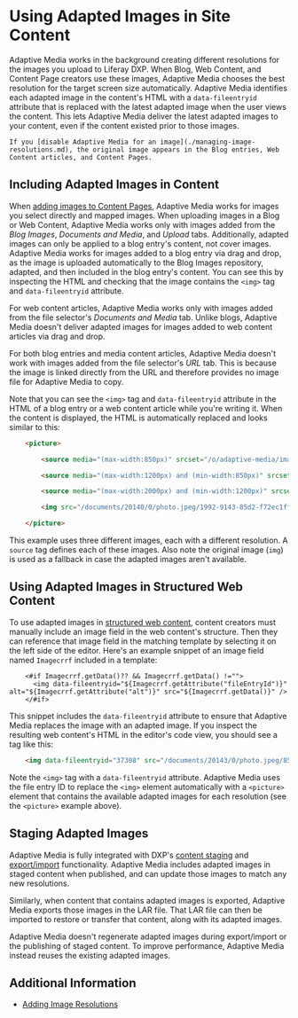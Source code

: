 # Using Adapted Images in Site Content

Adaptive Media works in the background creating different resolutions for the images you upload to Liferay DXP. When Blog, Web Content, and Content Page creators use these images, Adaptive Media chooses the best resolution for the target screen size automatically. Adaptive Media identifies each adapted image in the content's HTML with a `data-fileentryid` attribute that is replaced with the latest adapted image when the user views the content. This lets Adaptive Media deliver the latest adapted images to your content, even if the content existed prior to those images.

```{note}
If you [disable Adaptive Media for an image](./managing-image-resolutions.md), the original image appears in the Blog entries, Web Content articles, and Content Pages.
```

## Including Adapted Images in Content

When [adding images to Content Pages](../../../../site-building/creating-pages/page-fragments-and-widgets/using-fragments/configuring-fragments/fragment-sub-elements-reference.md#image-source-settings), Adaptive Media works for images you select directly and mapped images. When uploading images in a Blog or Web Content, Adaptive Media works only with images added from the _Blog Images_, _Documents and Media_, and _Upload_ tabs. Additionally, adapted images can only be applied to a blog entry's content, not cover images. Adaptive Media works for images added to a blog entry via drag and drop, as the image is uploaded automatically to the Blog Images repository, adapted, and then included in the blog entry's content. You can see this by inspecting the HTML and checking that the image contains the `<img>` tag and `data-fileentryid` attribute.

For web content articles, Adaptive Media works only with images added from the file selector's _Documents and Media_ tab. Unlike blogs, Adaptive Media doesn't deliver adapted images for images added to web content articles via drag and drop.

For both blog entries and media content articles, Adaptive Media doesn't work with images added from the file selector's *URL* tab. This is because the image is linked directly from the URL and therefore provides no image file for Adaptive Media to copy.

Note that you can see the `<img>` tag and `data-fileentryid` attribute in the HTML of a blog entry or a web content article while you're writing it. When the content is displayed, the HTML is automatically replaced and looks similar to this:

```html
    <picture>

        <source media="(max-width:850px)" srcset="/o/adaptive-media/image/44147/med/photo.jpeg">

        <source media="(max-width:1200px) and (min-width:850px)" srcset="/o/adaptive-media/image/44147/hd/photo.jpeg">

        <source media="(max-width:2000px) and (min-width:1200px)" srcset="/o/adaptive-media/image/44147/ultra-hd/photo.jpeg">

        <img src="/documents/20140/0/photo.jpeg/1992-9143-85d2-f72ec1ff77a0">

    </picture>
```

This example uses three different images, each with a different resolution. A `source` tag defines each of these images. Also note the original image (`img`) is used as a fallback in case the adapted images aren't available.

## Using Adapted Images in Structured Web Content

To use adapted images in [structured web content](../../../web-content/web-content-structures/creating-structures.md), content creators must manually include an image field in the web content's structure. Then they can reference that image field in the matching template by selecting it on the left side of the editor. Here's an example snippet of an image field named `Imagecrrf` included in a template:

```markup
    <#if Imagecrrf.getData()?? && Imagecrrf.getData() !="">
      <img data-fileentryid="${Imagecrrf.getAttribute("fileEntryId")}" alt="${Imagecrrf.getAttribute("alt")}" src="${Imagecrrf.getData()}" />
    </#if>
```

This snippet includes the `data-fileentryid` attribute to ensure that Adaptive Media replaces the image with an adapted image. If you inspect the resulting web content's HTML in the editor's code view, you should see a tag like this:

```html
    <img data-fileentryid="37308" src="/documents/20143/0/photo.jpeg/85140258-1c9d-89b8-4e45-d79d5e262318?t=1518425" />
```

Note the `<img>` tag with a `data-fileentryid` attribute. Adaptive Media uses the file entry ID to replace the `<img>` element automatically with a `<picture>` element that contains the available adapted images for each resolution (see the `<picture>` example above).

## Staging Adapted Images

Adaptive Media is fully integrated with DXP's [content staging](/dxp/latest/en/content-authoring-and-management.html) and [export/import](../../../../site-building/building-sites/importing-exporting-pages-and-content.md) functionality. Adaptive Media includes adapted images in staged content when published, and can update those images to match any new resolutions.

Similarly, when content that contains adapted images is exported, Adaptive Media exports those images in the LAR file. That LAR file can then be imported to restore or transfer that content, along with its adapted images.

Adaptive Media doesn't regenerate adapted images during export/import or the publishing of staged content. To improve performance, Adaptive Media instead reuses the existing adapted images.

## Additional Information

* [Adding Image Resolutions](./adding-image-resolutions.md)
